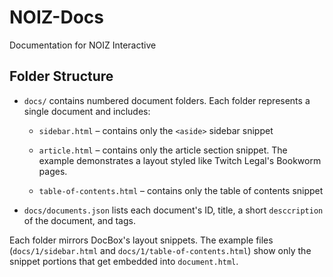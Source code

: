 # NOIZ-Docs

Documentation for NOIZ Interactive

## Folder Structure

- `docs/` contains numbered document folders. Each folder represents a single document and includes:
  - `sidebar.html` – contains only the `<aside>` sidebar snippet

  - `article.html` – contains only the article section snippet. The example
    demonstrates a layout styled like Twitch Legal's Bookworm pages.

  - `table-of-contents.html` – contains only the table of contents snippet
- `docs/documents.json` lists each document's ID, title, a short `desccription` of the document, and tags.

Each folder mirrors DocBox's layout snippets. The example files (`docs/1/sidebar.html` and `docs/1/table-of-contents.html`) show only the snippet portions that get embedded into `document.html`.
